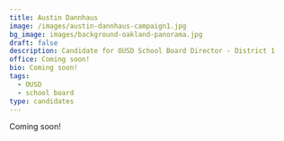 ```yaml
---
title: Austin Dannhaus
image: /images/austin-dannhaus-campaign1.jpg
bg_image: images/background-oakland-panorama.jpg
draft: false
description: Candidate for OUSD School Board Director - District 1
office: Coming soon!
bio: Coming soon!
tags:
  - OUSD
  - school board
type: candidates
---
```

Coming soon!